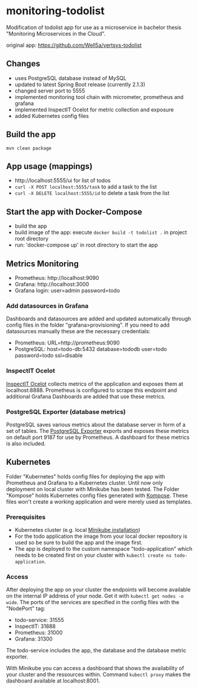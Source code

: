 # monitoring-todolist
Modification of todolist app for use as a microservice in bachelor thesis "Monitoring Microservices in the Cloud".

original app: https://github.com/Well5a/vertsys-todolist

## Changes
* uses PostgreSQL database instead of MySQL
* updated to latest Spring Boot release (currently 2.1.3)
* changed server port to 5555
* implemented monitoring tool chain with micrometer, prometheus and grafana
* implemented InspectIT Ocelot for metric collection and exposure
* added Kubernetes config files

## Build the app
```
mvn clean package
```

## App usage (mappings)
* http://localhost:5555/ui for list of todos
* `curl -X POST localhost:5555/task` to add a task to the list
* `curl -X DELETE localhost:5555/id` to delete a task from the list

## Start the app with Docker-Compose
* build the app
* build image of the app: execute `docker build -t todolist .` in project root directory
* run: 'docker-compose up' in root directory to start the app

## Metrics Monitoring
* Prometheus: http://localhost:9090
* Grafana: http://localhost:3000
* Grafana login: user=admin password=todo

### Add datasources in Grafana
Dashboards and datasources are added and updated automatically through config files in the folder "grafana>provisioning".
If you need to add datasources manually these are the necessary credentials:
* Prometheus: URL=http://prometheus:9090
* PostgreSQL: host=todo-db:5432 database=tododb user=todo password=todo ssl=disable

### InspectIT Ocelot
[InspectIT Ocelot](https://github.com/inspectIT/inspectit-ocelot) collects metrics of the application and exposes them at localhost:8888.
Prometheus is configured to scrape this endpoint and additional Grafana Dashboards are added that use these metrics.

### PostgreSQL Exporter (database metrics)
PostgreSQL saves various metrics about the database server in form of a set of tables. 
The [PostgreSQL Exporter](https://github.com/wrouesnel/postgres_exporter) exports and exposes these metrics on default port 9187 for use by Prometheus.
A dashboard for these metrics is also included.

## Kubernetes
Folder "Kubernetes" holds config files for deploying the app with Prometheus and Grafana to a Kubernetes cluster.
Until now only deployment on local cluster with Minikube has been tested. 
The Folder "Kompose" holds Kubernetes config files generated with [Kompose](http://kompose.io/). 
These files won't create a working application and were merely used as templates.

### Prerequisites
* Kubernetes cluster (e.g. local [Minikube installation](https://kubernetes.io/docs/setup/minikube/))
* For the todo application the image from your local docker repository is used so be sure to build the app and the image first.
* The app is deployed to the custom namespace "todo-application" which needs to be created first on your cluster with `kubectl create ns todo-application`.

### Access
After deploying the app on your cluster the endpoints will become available on the internal IP address of your node.
Get it with `kubectl get nodes -o wide`. 
The ports of the services are specified in the config files with the "NodePort" tag:
* todo-service: 31555
* InspectIT: 31888
* Prometheus: 31000
* Grafana: 31300

The todo-service includes the app, the database and the database metric exporter.

With Minikube you can access a dashboard that shows the availability of your cluster and the ressources within.
Command `kubectl proxy` makes the dashboard available at localhost:8001.